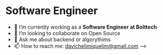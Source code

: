 <h1> Software Engineer </h1>

- 🔭 I’m currently working as a <strong> Software Engineer at Bolttech </strong> 
- 🦾 I’m looking to collaborate on Open Source
- 💬 Ask me about backend or algorythims
- 📫 How to reach me: davichelimiquelim@gmail.com
-->
